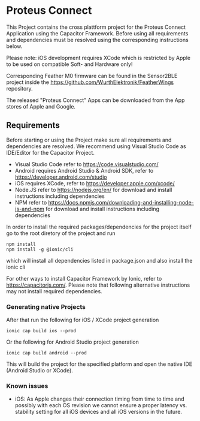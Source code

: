 # Proteus Connect

This Project contains the cross plattform project for the Proteus Connect Application using the Capacitor Framework.
Before using all requirements and dependencies must be resolved using the corresponding instructions below.

Please note: iOS development requires XCode which is restricted by Apple to be used on compatible Soft- and Hardware only!

Corresponding Feather M0 firmware can be found in the Sensor2BLE project inside the https://github.com/WurthElektronik/FeatherWings repository.

The released "Proteus Connect" Apps can be downloaded from the App stores of Apple and Google.

## Requirements

Before starting or using the Project make sure all requirements and dependencies are resolved.
We recommend using Visual Studio Code as IDE/Editor for the Capacitor Project.

- Visual Studio Code 	refer to https://code.visualstudio.com/
- Android 			requires Android Studio & Android SDK, refer to https://developer.android.com/studio
- iOS 				requires XCode, refer to https://developer.apple.com/xcode/
- Node.JS 			refer to https://nodejs.org/en/ for download and install instructions including dependencies
- NPM 				refer to https://docs.npmjs.com/downloading-and-installing-node-js-and-npm for download and install instructions including dependencies



In order to install the required packages/dependencies for the project itself go to the root diretory of the project and run

```
npm install
npm install -g @ionic/cli
```
which will install all dependencies listed in package.json and also install the ionic cli

For other ways to install Capacitor Framework by Ionic, refer to https://capacitorjs.com/. Please note that following alternative instructions may not install required dependencies.


### Generating native Projects

After that run the following for iOS / XCode project generation
```
ionic cap build ios --prod
```

Or the following for Android Studio project generation
```
ionic cap build android --prod
```

This will build the project for the specified platform and open the native IDE (Android Studio or XCode).


### Known issues
- iOS: 
As Apple changes their connection timing from time to time and possibly with each OS revision we cannot ensure a proper latency vs. stability setting for all iOS devices and all iOS versions in the future.
